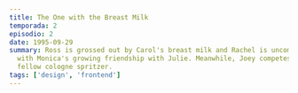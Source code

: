 ```yaml
---
title: The One with the Breast Milk
temporada: 2
episodio: 2
date: 1995-09-29
summary: Ross is grossed out by Carol's breast milk and Rachel is uncomfortable
  with Monica's growing friendship with Julie. Meanwhile, Joey competes with a
  fellow cologne spritzer.
tags: ['design', 'frontend']
---
```

